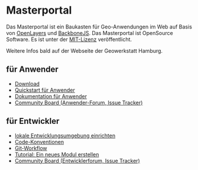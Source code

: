Masterportal
=================
Das Masterportal ist ein Baukasten für Geo-Anwendungen im Web auf Basis von [OpenLayers](https://openlayers.org) und [BackboneJS](https://backbonejs.org). Das Masterportal ist OpenSource Software. Es ist unter der [MIT-Lizenz](https://bitbucket.org/lgv-g12/lgv/src/stable/License.txt) veröffentlicht.

Weitere Infos bald auf der Webseite der Geowerkstatt Hamburg.

## für Anwender
* [Download](https://bitbucket.org/lgv-g12/lgv/downloads/)
* [Quickstart für Anwender](doc/setup.md)
* [Dokumentation für Anwender](doc/doc.md)
* [Community Board (Anwender-Forum, Issue Tracker)](https://trello.com/c/qajdXkMa/110-willkommen)

## für Entwickler
* [lokale Entwicklungsumgebung einrichten](setup-dev.md)
* [Code-Konventionen](conventions.md)
* [Git-Workflow](git-workflow.md)
* [Tutorial: Ein neues Modul erstellen](doc/howtowriteamodule.md)
* [Community Board (Entwicklerforum, Issue Tracker)](https://trello.com/c/qajdXkMa/110-willkommen)
